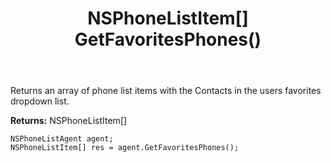 ﻿---
uid: crmscript_ref_NSPhoneListAgent_GetFavoritesPhones
title: NSPhoneListItem[] GetFavoritesPhones()
intellisense: NSPhoneListAgent.GetFavoritesPhones
keywords: NSPhoneListAgent, GetFavoritesPhones
so.topic: reference
---

Returns an array of phone list items with the Contacts in the users favorites dropdown list.


**Returns:** NSPhoneListItem[]

```crmscript
NSPhoneListAgent agent;
NSPhoneListItem[] res = agent.GetFavoritesPhones();
```

